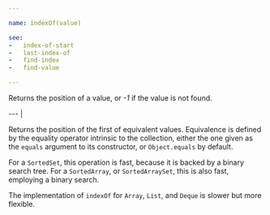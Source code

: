 ```yaml
---

name: indexOf(value)

see:
-   index-of-start
-   last-index-of
-   find-index
-   find-value

---
```


Returns the position of a value, or *-1* if the value is not found.

--- |

Returns the position of the first of equivalent values.
Equivalence is defined by the equality operator intrinsic to the collection,
either the one given as the `equals` argument to its constructor, or
`Object.equals` by default.

For a `SortedSet`, this operation is fast, because it is backed by a binary
search tree.
For a `SortedArray`, or `SortedArraySet`, this is also fast, employing a binary
search.

The implementation of `indexOf` for `Array`, `List`, and `Deque` is slower
but more flexible.

